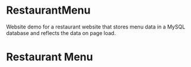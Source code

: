 # RestaurantMenu
Website demo for a restaurant website that stores menu data in a MySQL database and reflects the data on page load.
# Restaurant Menu
